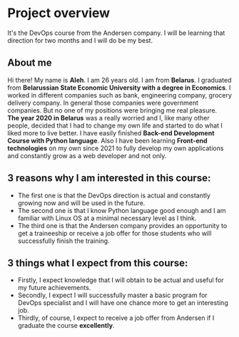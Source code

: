# Project overview
It's the DevOps course from the Andersen company. I will be learning that direction for two months and I will do be my best.

## About me
Hi there! My name is **Aleh**. I am 26 years old. I am from **Belarus**. I graduated from **Belarussian State Economic University with a degree in Economics**. I worked in different companies such as bank, engineering company, grocery delivery company. In general those companies were government companies. But no one of my positions were bringing me real pleasure.  
**The year 2020 in Belarus** was a really worried and I, like many other people, decided that I had to change my own life and started to do what I liked more to live better. I have easily finished **Back-end Development Course with Python language**. Also I have been learning **Front-end technologies** on my own since 2021 to fully develop my own applications and constantly grow as a web developer and not only.

## 3 reasons why I am interested in this course:
* The first one is that the DevOps direction is actual and constantly growing now and will be used in the future. 
* The second one is that I know Python language good enough and I am familiar with Linux OS at a minimal necessary level as I think.
* The third one is that the Andersen company provides an opportunity to get a traineeship or receive a job offer for those students who will successfully finish the training.

## 3 things what I expect from this course:
* Firstly, I expect knowledge that I will obtain to be actual and useful for my future achievements. 
* Secondly, I expect I will successfully master a basic program for DevOps specialist and I will have one chance more to get an interesting job.
* Thirdly, of course, I expect to receive a job offer from Andersen if I graduate the course **excellently**.
